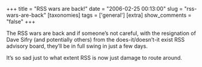 +++
title = "RSS wars are back!"
date = "2006-02-25 00:13:00"
slug = "rss-wars-are-back"
[taxonomies]
tags = ['general']
[extra]
show_comments = "false"
+++

The RSS wars are back and if someone’s not careful, with the resignation of Dave Sifry (and potentially others) from the does-it/doesn’t-it exist RSS advisory board, they’ll be in full swing in just a few days.

It’s so sad just to what extent RSS is now just damage to route around.
